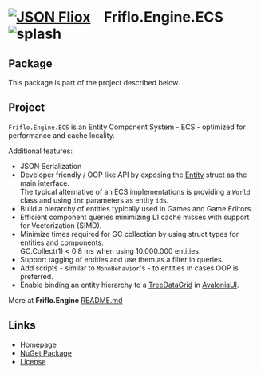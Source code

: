 # [![JSON Fliox](https://raw.githubusercontent.com/friflo/Friflo.Json.Fliox/main/docs/images/Json-Fliox.svg)](https://github.com/friflo/Friflo.Json.Fliox/tree/main/Engine)    **Friflo.Engine.ECS** ![splash](https://raw.githubusercontent.com/friflo/Friflo.Json.Fliox/main/docs/images/paint-splatter.svg)

## Package

This package is part of the project described below.


## Project

`Friflo.Engine.ECS` is an Entity Component System - ECS - optimized for performance and cache locality.

Additional features:
- JSON Serialization
- Developer friendly / OOP like API by exposing the [Entity](/src/ECS/Entity.cs) struct as the main interface.  
  The typical alternative of an ECS implementations is providing a `World` class and using `int` parameters as entity `id`s.
- Build a hierarchy of entities typically used in Games and Game Editors.
- Efficient component queries minimizing L1 cache misses with support for Vectorization (SIMD).
- Minimize times required for GC collection by using struct types for entities and components.  
  GC.Collect(1) < 0.8 ms when using 10.000.000 entities.
- Support tagging of entities and use them as a filter in queries.
- Add scripts - similar to `MonoBehavior`'s - to entities in cases OOP is preferred.
- Enable binding an entity hierarchy to a [TreeDataGrid](https://github.com/AvaloniaUI/Avalonia.Controls.TreeDataGrid)
  in [AvaloniaUI](https://avaloniaui.net/).

More at **Friflo.Engine** [README.md](https://github.com/friflo/Friflo.Json.Fliox/tree/main/Engine)


## Links

- [Homepage](https://github.com/friflo/Friflo.Json.Fliox/tree/main/Engine)
- [NuGet Package](https://www.nuget.org/packages/Friflo.Engine.ECS/)
- [License](https://github.com/friflo/Friflo.Json.Fliox/blob/main/LICENSE)
